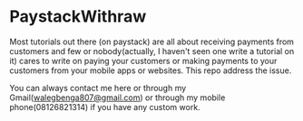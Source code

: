 # PaystackWithraw
Most tutorials out there (on paystack) are all about receiving payments from customers and few or nobody(actually, I haven't seen one write a tutorial on it) cares to write on paying your customers or making payments to your customers from your mobile apps or websites. This repo address the issue.

You can always contact me here or through my Gmail(walegbenga807@gmail.com) or through my mobile phone(08126821314) if you have any custom work.
